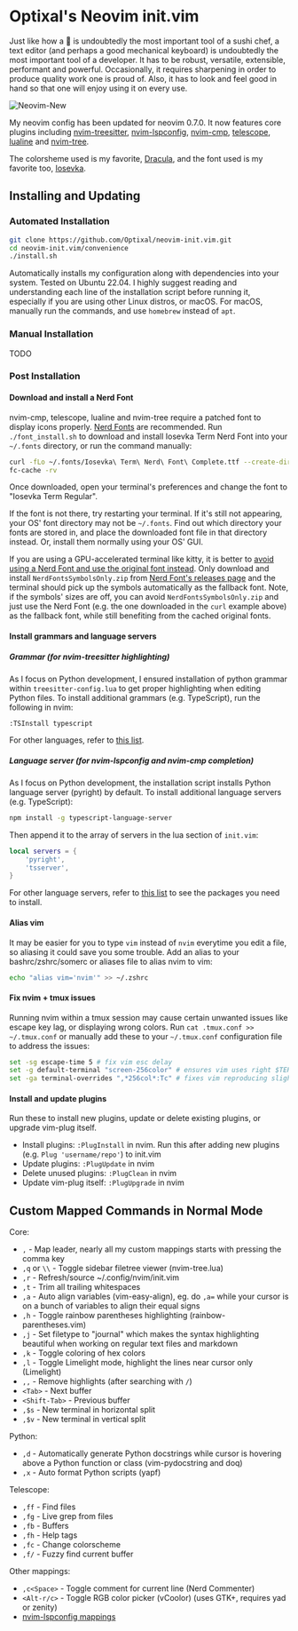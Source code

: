 # Optixal's Neovim init.vim

Just like how a 🔪 is undoubtedly the most important tool of a sushi chef, a text editor (and perhaps a good mechanical keyboard) is undoubtedly the most important tool of a developer. It has to be robust, versatile, extensible, performant and powerful. Occasionally, it requires sharpening in order to produce quality work one is proud of. Also, it has to look and feel good in hand so that one will enjoy using it on every use.

![Neovim-New](https://user-images.githubusercontent.com/19287477/166893010-43bbbf6e-f59b-44a3-b841-359f21d464d6.gif)

My neovim config has been updated for neovim 0.7.0. It now features core plugins including [nvim-treesitter](https://github.com/nvim-treesitter/nvim-treesitter), [nvim-lspconfig](https://github.com/neovim/nvim-lspconfig), [nvim-cmp](https://github.com/hrsh7th/nvim-cmp), [telescope](https://github.com/nvim-telescope/telescope.nvim), [lualine](https://github.com/nvim-lualine/lualine.nvim) and [nvim-tree](https://github.com/kyazdani42/nvim-tree.lua).

The colorsheme used is my favorite, [Dracula](https://github.com/dracula/vim), and the font used is my favorite too, [Iosevka](https://github.com/be5invis/Iosevka).

## Installing and Updating

### Automated Installation

```sh
git clone https://github.com/Optixal/neovim-init.vim.git
cd neovim-init.vim/convenience
./install.sh
```

Automatically installs my configuration along with dependencies into your system. Tested on Ubuntu 22.04. I highly suggest reading and understanding each line of the installation script before running it, especially if you are using other Linux distros, or macOS. For macOS, manually run the commands, and use `homebrew` instead of `apt`.

### Manual Installation

TODO

### Post Installation

#### Download and install a Nerd Font

nvim-cmp, telescope, lualine and nvim-tree require a patched font to display icons properly. [Nerd Fonts](https://github.com/ryanoasis/nerd-fonts) are recommended. Run `./font_install.sh` to download and install Iosevka Term Nerd Font into your `~/.fonts` directory, or run the command manually:

```sh
curl -fLo ~/.fonts/Iosevka\ Term\ Nerd\ Font\ Complete.ttf --create-dirs https://github.com/ryanoasis/nerd-fonts/raw/master/patched-fonts/Iosevka/Regular/complete/Iosevka%20Term%20Nerd%20Font%20Complete%20Mono.ttf
fc-cache -rv
```

Once downloaded, open your terminal's preferences and change the font to "Iosevka Term Regular".

If the font is not there, try restarting your terminal. If it's still not appearing, your OS' font directory may not be `~/.fonts`. Find out which directory your fonts are stored in, and place the downloaded font file in that directory instead. Or, install them normally using your OS' GUI.

If you are using a GPU-accelerated terminal like kitty, it is better to [avoid using a Nerd Font and use the original font instead](https://sw.kovidgoyal.net/kitty/faq/?highlight=nerd#kitty-is-not-able-to-use-my-favorite-font). Only download and install `NerdFontsSymbolsOnly.zip` from [Nerd Font's releases page](https://github.com/ryanoasis/nerd-fonts/releases) and the terminal should pick up the symbols automatically as the fallback font. Note, if the symbols' sizes are off, you can avoid `NerdFontsSymbolsOnly.zip` and just use the Nerd Font (e.g. the one downloaded in the `curl` example above) as the fallback font, while still benefiting from the cached original fonts.

#### Install grammars and language servers

##### Grammar (for nvim-treesitter highlighting)

As I focus on Python development, I ensured installation of python grammar within `treesitter-config.lua` to get proper highlighting when editing Python files. To install additional grammars (e.g. TypeScript), run the following in nvim:

```
:TSInstall typescript
```

For other languages, refer to [this list](https://github.com/nvim-treesitter/nvim-treesitter#supported-languages).

##### Language server (for nvim-lspconfig and nvim-cmp completion)

As I focus on Python development, the installation script installs Python language server (pyright) by default. To install additional language servers (e.g. TypeScript):

```sh
npm install -g typescript-language-server
```

Then append it to the array of servers in the lua section of `init.vim`:

```lua
local servers = {
    'pyright',
    'tsserver',
}
```

For other language servers, refer to [this list](https://github.com/neovim/nvim-lspconfig/blob/master/doc/server_configurations.md) to see the packages you need to install.

#### Alias vim

It may be easier for you to type `vim` instead of `nvim` everytime you edit a file, so aliasing it could save you some trouble. Add an alias to your bashrc/zshrc/somerc or aliases file to alias nvim to vim:

```sh
echo "alias vim='nvim'" >> ~/.zshrc
```

#### Fix nvim + tmux issues

Running nvim within a tmux session may cause certain unwanted issues like escape key lag, or displaying wrong colors. Run `cat .tmux.conf >> ~/.tmux.conf` or manually add these to your `~/.tmux.conf` configuration file to address the issues:

```sh
set -sg escape-time 5 # fix vim esc delay
set -g default-terminal "screen-256color" # ensures vim uses right $TERM color, default is "screen"
set -ga terminal-overrides ",*256col*:Tc" # fixes vim reproducing slightly wrong colors in tmux
```

#### Install and update plugins

Run these to install new plugins, update or delete existing plugins, or upgrade vim-plug itself.

* Install plugins: `:PlugInstall` in nvim. Run this after adding new plugins (e.g. `Plug 'username/repo'`) to init.vim
* Update plugins: `:PlugUpdate` in nvim
* Delete unused plugins: `:PlugClean` in nvim
* Update vim-plug itself: `:PlugUpgrade` in nvim

## Custom Mapped Commands in Normal Mode

Core:
* `,` - Map leader, nearly all my custom mappings starts with pressing the comma key
* `,q` or `\\` - Toggle sidebar filetree viewer (nvim-tree.lua)
* `,r` - Refresh/source ~/.config/nvim/init.vim
* `,t` - Trim all trailing whitespaces
* `,a` - Auto align variables (vim-easy-align), eg. do `,a=` while your cursor is on a bunch of variables to align their equal signs
* `,h` - Toggle rainbow parentheses highlighting (rainbow-parentheses.vim)
* `,j` - Set filetype to "journal" which makes the syntax highlighting beautiful when working on regular text files and markdown
* `,k` - Toggle coloring of hex colors
* `,l` - Toggle Limelight mode, highlight the lines near cursor only (Limelight)
* `,,` - Remove highlights (after searching with `/`)
* `<Tab>` - Next buffer
* `<Shift-Tab>` - Previous buffer
* `,$s` - New terminal in horizontal split
* `,$v` - New terminal in vertical split

Python:
* `,d` - Automatically generate Python docstrings while cursor is hovering above a Python function or class (vim-pydocstring and doq)
* `,x` - Auto format Python scripts (yapf)

Telescope:
* `,ff` - Find files
* `,fg` - Live grep from files
* `,fb` - Buffers
* `,fh` - Help tags
* `,fc` - Change colorscheme
* `,f/` - Fuzzy find current buffer

Other mappings:
* `,c<Space>` - Toggle comment for current line (Nerd Commenter)
* `<Alt-r/c>` - Toggle RGB color picker (vCoolor) (uses GTK+, requires yad or zenity)
* [nvim-lspconfig mappings](https://github.com/neovim/nvim-lspconfig#suggested-configuration)

